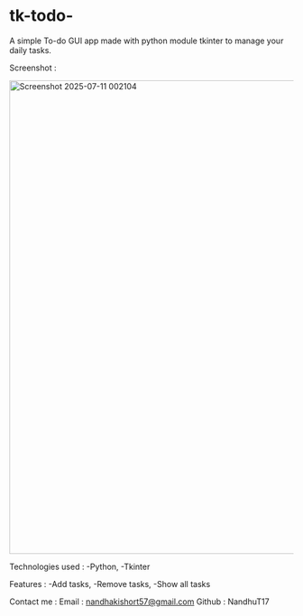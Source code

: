 # tk-todo-

A simple To-do GUI app made with python module tkinter to manage your daily tasks. 

Screenshot :

<img width="720" height="840" alt="Screenshot 2025-07-11 002104" src="https://github.com/user-attachments/assets/1dfc2981-57a5-420a-abc9-865473b4b010" />

Technologies used : 
   -Python,
   -Tkinter

Features :
   -Add tasks,
   -Remove tasks,
   -Show all tasks



Contact me :
Email : nandhakishort57@gmail.com
Github : NandhuT17
